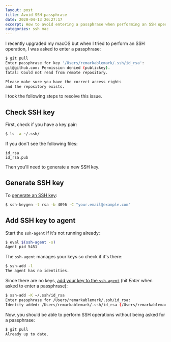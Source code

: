 ```yaml
---
layout: post
title: Avoid SSH passphrase
date: 2020-04-13 20:27:17
excerpt: How to avoid entering a passphrase when performing an SSH operation.
categories: ssh mac
---
```


I recently upgraded my macOS but when I tried to perform an SSH operation, I was asked to enter a passphrase:

```sh
$ git pull
Enter passphrase for key '/Users/remarkablemark/.ssh/id_rsa':
git@github.com: Permission denied (publickey).
fatal: Could not read from remote repository.

Please make sure you have the correct access rights
and the repository exists.
```

I took the following steps to resolve this issue.

## Check SSH key

First, check if you have a key pair:

```sh
$ ls -a ~/.ssh/
```

If you don't see the following files:

```
id_rsa
id_rsa.pub
```

Then you'll need to generate a new SSH key.

## Generate SSH key

To [generate an SSH key](https://help.github.com/en/github/authenticating-to-github/generating-a-new-ssh-key-and-adding-it-to-the-ssh-agent#generating-a-new-ssh-key):

```sh
$ ssh-keygen -t rsa -b 4096 -C "your.email@example.com"
```

## Add SSH key to agent

Start the `ssh-agent` if it's not running already:

```sh
$ eval $(ssh-agent -s)
Agent pid 5451
```

The `ssh-agent` manages your keys so check if it's there:

```sh
$ ssh-add -l
The agent has no identities.
```

Since there are no keys, [add your key to the `ssh-agent`](https://help.github.com/en/github/authenticating-to-github/generating-a-new-ssh-key-and-adding-it-to-the-ssh-agent#adding-your-ssh-key-to-the-ssh-agent) (hit _Enter_ when asked to enter a passphrase):

```sh
$ ssh-add -K ~/.ssh/id_rsa
Enter passphrase for /Users/remarkablemark/.ssh/id_rsa:
Identity added: /Users/remarkablemark/.ssh/id_rsa (/Users/remarkablemark/.ssh/id_rsa)
```

Now, you should be able to perform SSH operations without being asked for a passphrase:

```sh
$ git pull
Already up to date.
```
